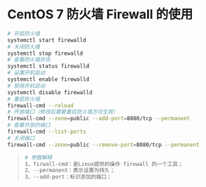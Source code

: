 # CentOS 7 防火墙 Firewall 的使用

```bash
# 开启防火墙
systemctl start firewalld
# 关闭防火墙
systemctl stop firewalld
# 查看防火墙状态
systemctl status firewalld
# 设置开机启动
systemctl enable firewalld
# 禁用开机启动
systemctl disable firewalld
# 重启防火墙
firewall-cmd --reload
# 开放端口（修改后需要重启防火墙方可生效）
firewall-cmd --zone=public --add-port=8080/tcp --permanent
# 查看开放的端口
firewall-cmd --list-ports
# 关闭端口
firewall-cmd --zone=public --remove-port=8080/tcp --permanent
```

>```bash
># 参数解释
>1、firwall-cmd：是Linux提供的操作 firewall 的一个工具；
>2、--permanent：表示设置为持久；
>3、--add-port：标识添加的端口；
>```
